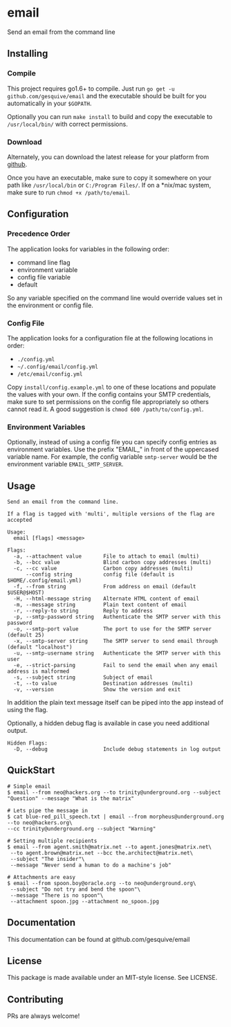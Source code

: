 # email

Send an email from the command line

## Installing

### Compile
This project requires go1.6+ to compile. Just run `go get -u github.com/gesquive/email` and the executable should be built for you automatically in your `$GOPATH`.

Optionally you can run `make install` to build and copy the executable to `/usr/local/bin/` with correct permissions.

### Download
Alternately, you can download the latest release for your platform from [github](https://github.com/gesquive/email/releases/latest).

Once you have an executable, make sure to copy it somewhere on your path like `/usr/local/bin` or `C:/Program Files/`.
If on a \*nix/mac system, make sure to run `chmod +x /path/to/email`.

## Configuration

### Precedence Order
The application looks for variables in the following order:
 - command line flag
 - environment variable
 - config file variable
 - default

So any variable specified on the command line would override values set in the environment or config file.

### Config File
The application looks for a configuration file at the following locations in order:
 - `./config.yml`
 - `~/.config/email/config.yml`
 - `/etc/email/config.yml`

Copy `install/config.example.yml` to one of these locations and populate the values with your own. If the config contains your SMTP credentials, make sure to set permissions on the config file appropriately so others cannot read it. A good suggestion is `chmod 600 /path/to/config.yml`.

### Environment Variables
Optionally, instead of using a config file you can specify config entries as environment variables. Use the prefix "EMAIL_" in front of the uppercased variable name. For example, the config variable `smtp-server` would be the environment variable `EMAIL_SMTP_SERVER`.

## Usage

```console
Send an email from the command line.

If a flag is tagged with 'multi', multiple versions of the flag are accepted

Usage:
  email [flags] <message>

Flags:
  -a, --attachment value       File to attach to email (multi)
  -b, --bcc value              Blind carbon copy addresses (multi)
  -c, --cc value               Carbon copy addresses (multi)
      --config string          config file (default is $HOME/.config/email.yml)
  -f, --from string            From address on email (default $USER@$HOST)
  -H, --html-message string    Alternate HTML content of email
  -m, --message string         Plain text content of email
  -r, --reply-to string        Reply to address
  -p, --smtp-password string   Authenticate the SMTP server with this password
  -o, --smtp-port value        The port to use for the SMTP server (default 25)
  -x, --smtp-server string     The SMTP server to send email through (default "localhost")
  -u, --smtp-username string   Authenticate the SMTP server with this user
  -e, --strict-parsing         Fail to send the email when any email address is malformed
  -s, --subject string         Subject of email
  -t, --to value               Destination addresses (multi)
  -v, --version                Show the version and exit
```

In addition the plain text message itself can be piped into the app instead of using the flag.

Optionally, a hidden debug flag is available in case you need additional output.
```console
Hidden Flags:
  -D, --debug                  Include debug statements in log output
```

## QuickStart

```console
# Simple email
$ email --from neo@hackers.org --to trinity@underground.org --subject "Question" --message "What is the matrix"

# Lets pipe the message in
$ cat blue-red_pill_speech.txt | email --from morpheus@underground.org --to neo@hackers.org\
--cc trinity@underground.org --subject "Warning"

# Setting multiple recipients
$ email --from agent.smith@matrix.net --to agent.jones@matrix.net\
 --to agent.brown@matrix.net --bcc the.architect@matrix.net\
 --subject "The insider"\
 --message "Never send a human to do a machine's job"

# Attachments are easy
$ email --from spoon.boy@oracle.org --to neo@underground.org\
 --subject "Do not try and bend the spoon"\
 --message "There is no spoon"\
 --attachment spoon.jpg --attachment no_spoon.jpg

```

## Documentation

This documentation can be found at github.com/gesquive/email

## License

This package is made available under an MIT-style license. See LICENSE.

## Contributing

PRs are always welcome!
